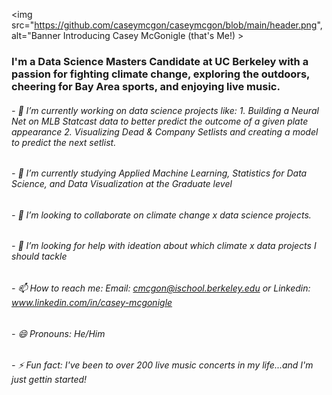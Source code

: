 <img src="https://github.com/caseymcgon/caseymcgon/blob/main/header.png", alt="Banner Introducing Casey McGonigle (that's Me!) >

### I'm a Data Science Masters Candidate at UC Berkeley with a passion for fighting climate change, exploring the outdoors, cheering for Bay Area sports, and enjoying live music.

###### - 🔭 I’m currently working on data science projects like: 1. Building a Neural Net on MLB Statcast data to better predict the outcome of a given plate appearance 2. Visualizing Dead & Company Setlists and creating a model to predict the next setlist.
###### - 🌱 I’m currently studying Applied Machine Learning, Statistics for Data Science, and Data Visualization at the Graduate level
###### - 👯 I’m looking to collaborate on climate change x data science projects.
###### - 🤔 I’m looking for help with ideation about which climate x data projects I should tackle
###### - 📫 How to reach me: Email: cmcgon@ischool.berkeley.edu or Linkedin: www.linkedin.com/in/casey-mcgonigle
###### - 😄 Pronouns: He/Him
###### - ⚡ Fun fact: I've been to over 200 live music concerts in my life...and I'm just gettin started!

<!--
- 💬 Ask me about ...
-->
